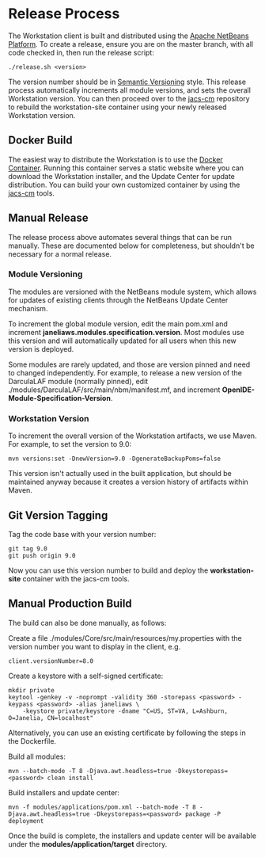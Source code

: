 # Release Process

The Workstation client is built and distributed using the [Apache NetBeans Platform](https://netbeans.apache.org/kb/docs/platform/). To create a release, ensure you are on the master branch, with all code checked in, then run the release script:

    ./release.sh <version>

The version number should be in [Semantic Versioning](https://semver.org/) style. This release process automatically increments all module versions, and sets the overall Workstation version. You can then proceed over to the [jacs-cm](https://github.com/JaneliaSciComp/jacs-cm) repository to rebuild the workstation-site container using your newly released Workstation version.

## Docker Build

The easiest way to distribute the Workstation is to use the [Docker Container](https://hub.docker.com/r/janeliascicomp/workstation-site). Running this container serves a static website where you can download the Workstation installer, and the Update Center for update distribution. You can build your own customized container by using the [jacs-cm](https://github.com/JaneliaSciComp/jacs-cm) tools. 

## Manual Release 

The release process above automates several things that can be run manually. These are documented below for completeness, but shouldn't be necessary for a normal release.

### Module Versioning

The modules are versioned with the NetBeans module system, which allows for updates of existing clients through the NetBeans Update Center mechanism.

To increment the global module version, edit the main pom.xml and increment **janeliaws.modules.specification.version**. Most modules use this version and will automatically updated for all users when this new version is deployed.

Some modules are rarely updated, and those are version pinned and need to changed independently. For example, to release a new version of the DarculaLAF module (normally pinned), edit ./modules/DarculaLAF/src/main/nbm/manifest.mf, and increment **OpenIDE-Module-Specification-Version**.


### Workstation Version

To increment the overall version of the Workstation artifacts, we use Maven. For example, to set the version to 9.0:
```
mvn versions:set -DnewVersion=9.0 -DgenerateBackupPoms=false
```

This version isn't actually used in the built application, but should be maintained anyway because it creates a version history of artifacts within Maven.


## Git Version Tagging

Tag the code base with your version number:
```
git tag 9.0
git push origin 9.0
```

Now you can use this version number to build and deploy the **workstation-site** container with the jacs-cm tools.

## Manual Production Build

The build can also be done manually, as follows:

Create a file ./modules/Core/src/main/resources/my.properties with the version number you want to display in the client, e.g.
```
client.versionNumber=8.0
```

Create a keystore with a self-signed certificate:
```
mkdir private
keytool -genkey -v -noprompt -validity 360 -storepass <password> -keypass <password> -alias janeliaws \
    -keystore private/keystore -dname "C=US, ST=VA, L=Ashburn, O=Janelia, CN=localhost"
```
Alternatively, you can use an existing certificate by following the steps in the Dockerfile. 

Build all modules:
```
mvn --batch-mode -T 8 -Djava.awt.headless=true -Dkeystorepass=<password> clean install
```

Build installers and update center:
```
mvn -f modules/applications/pom.xml --batch-mode -T 8 -Djava.awt.headless=true -Dkeystorepass=<password> package -P deployment
```

Once the build is complete, the installers and update center will be available under the **modules/application/target** directory.
